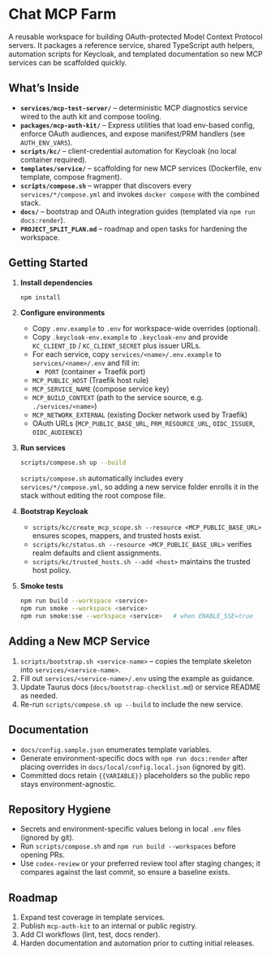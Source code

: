 # Chat MCP Farm

A reusable workspace for building OAuth-protected Model Context Protocol servers. It packages a reference service, shared TypeScript auth helpers, automation scripts for Keycloak, and templated documentation so new MCP services can be scaffolded quickly.

## What’s Inside

- **`services/mcp-test-server/`** – deterministic MCP diagnostics service wired to the auth kit and compose tooling.
- **`packages/mcp-auth-kit/`** – Express utilities that load env-based config, enforce OAuth audiences, and expose manifest/PRM handlers (see `AUTH_ENV_VARS`).
- **`scripts/kc/`** – client-credential automation for Keycloak (no local container required).
- **`templates/service/`** – scaffolding for new MCP services (Dockerfile, env template, compose fragment).
- **`scripts/compose.sh`** – wrapper that discovers every `services/*/compose.yml` and invokes `docker compose` with the combined stack.
- **`docs/`** – bootstrap and OAuth integration guides (templated via `npm run docs:render`).
- **`PROJECT_SPLIT_PLAN.md`** – roadmap and open tasks for hardening the workspace.

## Getting Started

1. **Install dependencies**
   ```bash
   npm install
   ```

2. **Configure environments**
   - Copy `.env.example` to `.env` for workspace-wide overrides (optional).
   - Copy `.keycloak-env.example` to `.keycloak-env` and provide `KC_CLIENT_ID` / `KC_CLIENT_SECRET` plus issuer URLs.
   - For each service, copy `services/<name>/.env.example` to `services/<name>/.env` and fill in:
     - `PORT` (container + Traefik port)
    - `MCP_PUBLIC_HOST` (Traefik host rule)
    - `MCP_SERVICE_NAME` (compose service key)
    - `MCP_BUILD_CONTEXT` (path to the service source, e.g. `./services/<name>`)
     - `MCP_NETWORK_EXTERNAL` (existing Docker network used by Traefik)
     - OAuth URLs (`MCP_PUBLIC_BASE_URL`, `PRM_RESOURCE_URL`, `OIDC_ISSUER`, `OIDC_AUDIENCE`)

3. **Run services**
   ```bash
   scripts/compose.sh up --build
   ```
   `scripts/compose.sh` automatically includes every `services/*/compose.yml`, so adding a new service folder enrolls it in the stack without editing the root compose file.

4. **Bootstrap Keycloak**
   - `scripts/kc/create_mcp_scope.sh --resource <MCP_PUBLIC_BASE_URL>` ensures scopes, mappers, and trusted hosts exist.
   - `scripts/kc/status.sh --resource <MCP_PUBLIC_BASE_URL>` verifies realm defaults and client assignments.
   - `scripts/kc/trusted_hosts.sh --add <host>` maintains the trusted host policy.

5. **Smoke tests**
   ```bash
   npm run build --workspace <service>
   npm run smoke --workspace <service>
   npm run smoke:sse --workspace <service>   # when ENABLE_SSE=true
   ```

## Adding a New MCP Service

1. `scripts/bootstrap.sh <service-name>` – copies the template skeleton into `services/<service-name>`.
2. Fill out `services/<service-name>/.env` using the example as guidance.
3. Update Taurus docs (`docs/bootstrap-checklist.md`) or service README as needed.
4. Re-run `scripts/compose.sh up --build` to include the new service.

## Documentation

- `docs/config.sample.json` enumerates template variables.
- Generate environment-specific docs with `npm run docs:render` after placing overrides in `docs/local/config.local.json` (ignored by git).
- Committed docs retain `{{VARIABLE}}` placeholders so the public repo stays environment-agnostic.

## Repository Hygiene

- Secrets and environment-specific values belong in local `.env` files (ignored by git).
- Run `scripts/compose.sh` and `npm run build --workspaces` before opening PRs.
- Use `codex-review` or your preferred review tool after staging changes; it compares against the last commit, so ensure a baseline exists.

## Roadmap

1. Expand test coverage in template services.
2. Publish `mcp-auth-kit` to an internal or public registry.
3. Add CI workflows (lint, test, docs render).
4. Harden documentation and automation prior to cutting initial releases.

